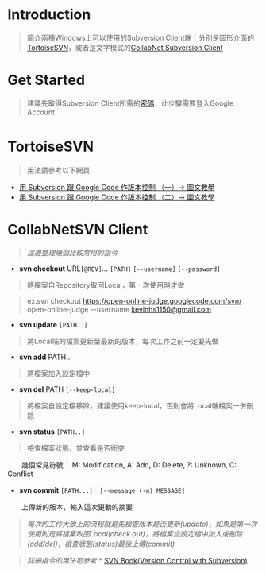 # Introduction #

> 簡介兩種Windows上可以使用的Subversion Client端：分別是圖形介面的[TortoiseSVN](http://tortoisesvn.net/)，或者是文字模式的[CollabNet Subversion Client](http://www.collab.net/downloads/subversion/)

# Get Started #
> 建議先取得Subversion Client所需的[密碼](https://code.google.com/hosting/settings)，此步驟需要登入Google Account

# TortoiseSVN　 #

> 用法請參考以下網頁
  * [用 Subversion 跟 Google Code 作版本控制 （一）→ 圖文教學](http://blog.ericsk.org/archives/446)
  * [用 Subversion 跟 Google Code 作版本控制 （二）→ 圖文教學](http://blog.ericsk.org/archives/447)

# CollabNetSVN Client #

> _這邊整理幾個比較常用的指令_

  * **svn checkout** URL`[@REV]`... `[PATH]` `[--username]` `[--password]`

> 將檔案自Repository取回Local，第一次使用時才做

> ex.svn checkout https://open-online-judge.googlecode.com/svn/ open-online-judge --username kevinhs1150@gmail.com

  * **svn update** `[PATH..]`

> 將Local端的檔案更新至最新的版本，每次工作之前一定要先做

  * **svn add** PATH...

> 將檔案加入設定檔中

  * **svn del** PATH `[--keep-local]`

> 將檔案自設定檔移除，建議使用keep-local，否則會將Local端檔案一併刪除

  * **svn status** `[PATH..]`

> 檢查檔案狀態，並查看是否衝突

　　幾個常見符號： M: Modification, A: Add, D: Delete, ?: Unknown, C: Conflict

  * **svn commit** `[PATH...]`　`[--message (-m) MESSAGE]`

　　上傳新的版本，輸入這次更動的摘要

> _每次的工作大致上的流程就是先檢查版本是否更新(update)，如果是第一次使用則是將檔案取回Local(check out)，將檔案自設定檔中加入或刪除(add/del)，檢查狀態(status)最後上傳(commit)_


> _詳細指令的用法可參考_
    * [SVN Book(Version Control with Subversion)](http://svnbook.red-bean.com/nightly/en/index.html)